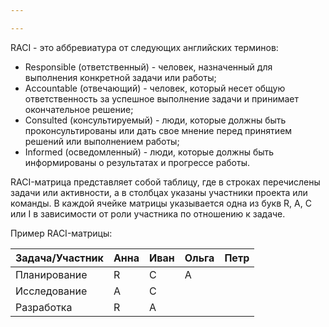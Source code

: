 ```yaml
---

---
```


RACI - это аббревиатура от следующих английских терминов:
- Responsible (ответственный) - человек, назначенный для выполнения конкретной задачи или работы;
- Accountable (отвечающий) - человек, который несет общую ответственность за успешное выполнение задачи и принимает окончательное решение;
- Consulted (консультируемый) - люди, которые должны быть проконсультированы или дать свое мнение перед принятием решений или выполнением работы;
- Informed (осведомленный) - люди, которые должны быть информированы о результатах и прогрессе работы.

RACI-матрица представляет собой таблицу, где в строках перечислены задачи или активности, а в столбцах указаны участники проекта или команды. В каждой ячейке матрицы указывается одна из букв R, A, C или I в зависимости от роли участника по отношению к задаче.

Пример RACI-матрицы:

| Задача/Участник | Анна | Иван | Ольга | Петр |
| --------------- | ---- | ---- | ----- | ---- |
| Планирование    | R    | C    | A     |      |
| Исследование    | A    | C    |       |      |
| Разработка      | R    | A    |       |      |